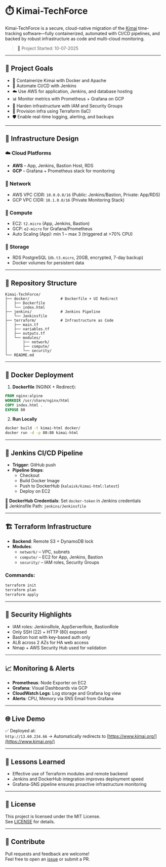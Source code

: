 # ⏱️ Kimai-TechForce

Kimai-TechForce is a secure, cloud-native migration of the [Kimai](https://www.kimai.org/) time-tracking software—fully containerized, automated with CI/CD pipelines, and backed by robust infrastructure as code and multi-cloud monitoring.

> 📅 Project Started: 10-07-2025  
> 

---

## 📌 Project Goals

- 🚀 Containerize Kimai with Docker and Apache
- 🔄 Automate CI/CD with Jenkins
- ☁️ Use AWS for application, Jenkins, and database hosting
- 📊 Monitor metrics with Prometheus + Grafana on GCP
- 🔐 Harden infrastructure with IAM and Security Groups
- 📁 Provision infra using Terraform (IaC)
- 🛡️ Enable real-time logging, alerting, and backups

---

## 🧱 Infrastructure Design

### ☁️ Cloud Platforms

- **AWS** – App, Jenkins, Bastion Host, RDS
- **GCP** – Grafana + Prometheus stack for monitoring

### 📡 Network

- AWS VPC CIDR: `10.0.0.0/16` (Public: Jenkins/Bastion, Private: App/RDS)
- GCP VPC CIDR: `10.1.0.0/16` (Private Monitoring Stack)

### 🔧 Compute

- EC2: `t2.micro` (App, Jenkins, Bastion)
- GCP: `e2-micro` for Grafana/Prometheus
- Auto Scaling (App): min 1 – max 3 (triggered at >70% CPU)

### 💽 Storage

- RDS PostgreSQL (`db.t3.micro`, 20GB, encrypted, 7-day backup)
- Docker volumes for persistent data

---

## 📂 Repository Structure

```
Kimai-TechForce/
├── docker/              # Dockerfile + UI Redirect
│   ├── Dockerfile
│   └── index.html
├── jenkins/             # Jenkins Pipeline
│   └── Jenkinsfile
├── terraform/           # Infrastructure as Code
│   ├── main.tf
│   ├── variables.tf
│   ├── outputs.tf
│   └── modules/
│       ├── network/
│       ├── compute/
│       └── security/
└── README.md
```

---

## 🐳 Docker Deployment

1. **Dockerfile** (NGINX + Redirect):

```Dockerfile
FROM nginx:alpine
WORKDIR /usr/share/nginx/html
COPY index.html .
EXPOSE 80
```

2. **Run Locally**

```bash
docker build -t kimai-html docker/
docker run -d -p 80:80 kimai-html
```

---

## 🔄 Jenkins CI/CD Pipeline

- **Trigger**: GitHub push
- **Pipeline Steps**:
  - Checkout
  - Build Docker Image
  - Push to DockerHub (`kalaisk/kimai-html:latest`)
  - Deploy on EC2

🔑 **DockerHub Credentials**: Set `docker-token` in Jenkins credentials  
📁 Jenkinsfile Path: `jenkins/Jenkinsfile`

---

## 🏗️ Terraform Infrastructure

- **Backend**: Remote S3 + DynamoDB lock
- **Modules**:
  - `network/` – VPC, subnets
  - `compute/` – EC2 for App, Jenkins, Bastion
  - `security/` – IAM roles, Security Groups

### Commands:

```bash
terraform init
terraform plan
terraform apply
```

---

## 🔐 Security Highlights

- IAM roles: JenkinsRole, AppServerRole, BastionRole
- Only SSH (22) + HTTP (80) exposed
- Bastion host with key-based auth only
- ALB across 2 AZs for HA web access
- Nmap + AWS Security Hub used for validation

---

## 📈 Monitoring & Alerts

- **Prometheus**: Node Exporter on EC2
- **Grafana**: Visual Dashboards via GCP
- **CloudWatch Logs**: Log storage and Grafana log view
- **Alerts**: CPU, Memory via SNS Email from Grafana

---

## 🌐 Live Demo

✅ Deployed at:  
`http://13.60.234.66` → Automatically redirects to [https://www.kimai.org/](https://www.kimai.org/)

---

## 🧠 Lessons Learned

- Effective use of Terraform modules and remote backend
- Jenkins and DockerHub integration improves deployment speed
- Grafana-SNS pipeline ensures proactive infrastructure monitoring

---

## 📜 License

This project is licensed under the MIT License.  
See [LICENSE](LICENSE) for details.

---

## 🙌 Contribute

Pull requests and feedback are welcome!  
Feel free to open an [issue](https://github.com/subadevanc/Kimai-TechForce/issues) or submit a PR.
